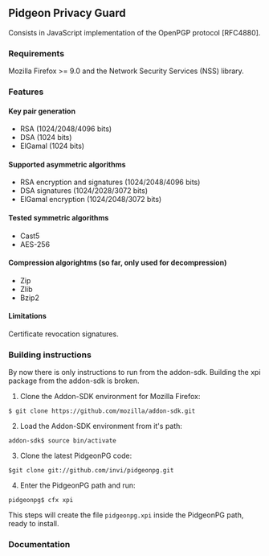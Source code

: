 ## Pidgeon Privacy Guard

Consists in JavaScript implementation of the OpenPGP protocol [RFC4880]. 

### Requirements

Mozilla Firefox >= 9.0 and the  Network Security Services (NSS) library.

### Features

#### Key pair generation

* RSA (1024/2048/4096 bits)
* DSA (1024 bits)
* ElGamal (1024 bits)

#### Supported asymmetric algorithms

* RSA encryption and signatures (1024/2048/4096 bits)
* DSA signatures (1024/2028/3072 bits)
* ElGamal encryption (1024/2048/3072 bits)

#### Tested symmetric algorithms

* Cast5
* AES-256

#### Compression algorightms (so far, only used for decompression)

* Zip
* Zlib
* Bzip2

#### Limitations

Certificate revocation signatures.

### Building instructions

By now there is only instructions to run from the addon-sdk. Building
the xpi package from the addon-sdk is broken.

1. Clone the Addon-SDK environment for Mozilla Firefox:
 
  `$ git clone https://github.com/mozilla/addon-sdk.git`


2. Load the Addon-SDK environment from it's path:

  `addon-sdk$ source bin/activate`


3. Clone the latest PidgeonPG code:

  `$git clone git://github.com/invi/pidgeonpg.git`


4. Enter the PidgeonPG path and run:

  `pidgeonpg$ cfx xpi`

This steps will create the file `pidgeonpg.xpi` inside the PidgeonPG path, ready to install.

### Documentation
